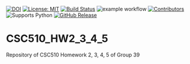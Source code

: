 [![DOI](https://zenodo.org/badge/531751134.svg)](https://zenodo.org/badge/latestdoi/531751134)
[![License: MIT](https://img.shields.io/badge/License-MIT-yellow.svg)](https://opensource.org/licenses/MIT)
[![Build Status](https://app.travis-ci.com/wangz35/CSC-510-HW1.svg?branch=main)](https://app.travis-ci.com/wangz35/CSC-510-HW1)
![example workflow](https://github.com/yagmurbbayraktar/CSC510_HW2_3_4_5/actions/workflows/python-app.yml/badge.svg)
[![Contributors](https://img.shields.io/github/contributors/yagmurbbayraktar/CSC510_HW2_3_4_5)](https://yagmurbbayraktar/CSC510_HW2_3_4_5/graphs/contributors)
![Supports Python](https://img.shields.io/pypi/pyversions/pytest)
[![GitHub Release](https://img.shields.io/github/release/yagmurbbayraktar/CSC510_HW2_3_4_5.svg)](https://github.com/yagmurbbayraktar/CSC510_HW2_3_4_5/releases)

# CSC510_HW2_3_4_5
Repository of CSC510 Homework 2, 3, 4, 5 of Group 39
